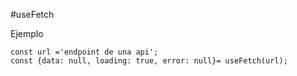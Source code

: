 #useFetch

Ejemplo
```
const url ='endpoint de una api';
const {data: null, loading: true, error: null}= useFetch(url);
```